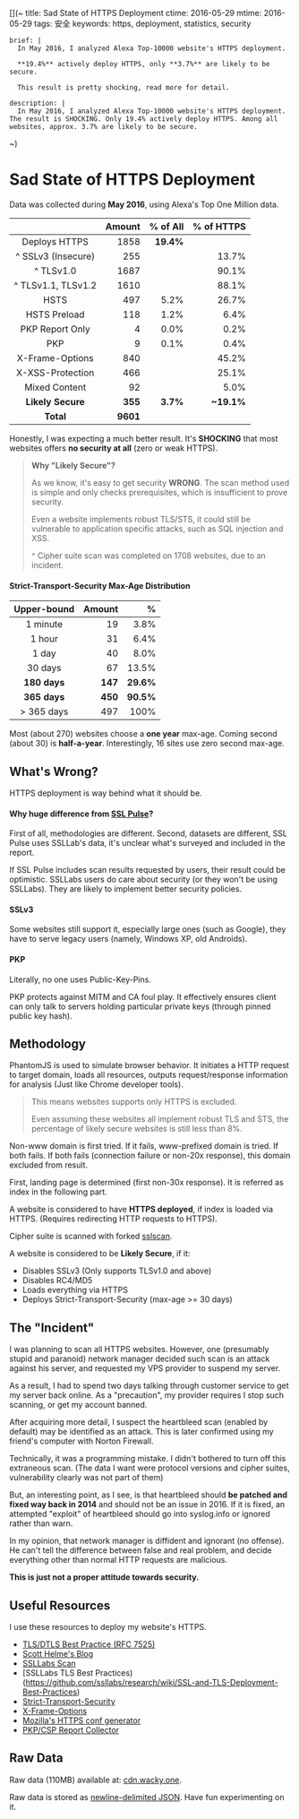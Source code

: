 [](~
    title:    Sad State of HTTPS Deployment
    ctime:    2016-05-29
    mtime:    2016-05-29
    tags:     安全
    keywords: https, deployment, statistics, security
    
    brief: |
      In May 2016, I analyzed Alexa Top-10000 website's HTTPS deployment. 
      
      **19.4%** actively deploy HTTPS, only **3.7%** are likely to be secure.
      
      This result is pretty shocking, read more for detail.
    
    description: |
      In May 2016, I analyzed Alexa Top-10000 website's HTTPS deployment. The result is SHOCKING. Only 19.4% actively deploy HTTPS. Among all websites, approx. 3.7% are likely to be secure.
    
~)

<style>
table tbody tr td, table thead tr th {
  text-align: right;
}
table thead tr th:first-child {
  text-align: center;
}
table tbody tr td:first-child {
	text-align: center;
	border-width: 0 1pt 0 0;
}
article blockquote p~p {
	margin-top: 1em;
}
.resources li a {
  text-decoration: none;
}
</style>


Sad State of HTTPS Deployment
===

Data was collected during **May 2016**, using Alexa's Top One Million data.

|                    |  Amount  | % of All | % of HTTPS |
|--------------------|----------|----------|------------|  
| Deploys HTTPS      |   1858   |**19.4%** |            |
| ^ SSLv3 (Insecure) |    255   |          |   13.7%    |
| ^ TLSv1.0          |   1687   |          |   90.1%    |
| ^ TLSv1.1, TLSv1.2 |   1610   |          |   88.1%    |
| HSTS               |    497   |   5.2%   |   26.7%    |
| HSTS Preload       |    118   |   1.2%   |    6.4%    |
| PKP Report Only    |      4   |   0.0%   |    0.2%    |
| PKP                |      9   |   0.1%   |    0.4%    |
| X-Frame-Options    |    840   |          |   45.2%    |
| X-XSS-Protection   |    466   |          |   25.1%    |
| Mixed Content      |     92   |          |    5.0%    |
| **Likely Secure**  |  **355** | **3.7%** |**~19.1%**  |
| **Total**          | **9601** |          |  &nbsp;    |

Honestly, I was expecting a much better result. It's **SHOCKING** that most websites offers **no security at all** (zero or weak HTTPS).

> **Why "Likely Secure"?**
> 
> As we know, it's easy to get security **WRONG**. The scan method used is simple and only checks prerequisites, which is insufficient to prove security.
> 
> Even a website implements robust TLS/STS, it could still be vulnerable to application specific attacks, such as SQL injection and XSS.
> 
> ^ Cipher suite scan was completed on 1708 websites, due to an incident.

#### Strict-Transport-Security Max-Age Distribution

| Upper-bound   |  Amount |     %     |
|--------------|---------|-----------|
|   1 minute   |    19   |    3.8%   |
|   1 hour     |    31   |    6.4%   |
|   1 day      |    40   |    8.0%   |
|  30 days     |    67   |   13.5%   | 
| **180 days** | **147** | **29.6%** |
| **365 days** | **450** | **90.5%** |
| > 365 days   |   497   |    100%   |

Most (about 270) websites choose a **one year** max-age. Coming second (about 30) is **half-a-year**. Interestingly, 16 sites use zero second max-age.



## What's Wrong?
HTTPS deployment is way behind what it should be.

#### Why huge difference from [SSL Pulse](https://www.trustworthyinternet.org/ssl-pulse/)?

First of all, methodologies are different. Second, datasets are different, SSL Pulse uses SSLLab's data, it's unclear what's surveyed and included in the report.

If SSL Pulse includes scan results requested by users, their result could be optimistic. SSLLabs users do care about security (or they won't be using SSLLabs). They are likely to implement better security policies.

#### SSLv3
Some websites still support it, especially large ones (such as Google), they have to serve legacy users (namely, Windows XP, old Androids).

#### PKP
Literally, no one uses Public-Key-Pins. 

PKP protects against MITM and CA foul play. It effectively ensures client can only talk to servers holding particular private keys (through pinned public key hash).



## Methodology
PhantomJS is used to simulate browser behavior. It initiates a HTTP request to target domain, loads all resources, outputs request/response information for analysis (Just like Chrome developer tools).

> This means websites supports only HTTPS is excluded.
> 
> Even assuming these websites all implement robust TLS and STS, the percentage of likely secure websites is still less than 8%.

Non-www domain is first tried. If it fails, www-prefixed domain is tried. If both fails. If both fails (connection failure or non-20x response), this domain excluded from result.

First, landing page is determined (first non-30x response). It is referred as index in the following part.

A website is considered to have **HTTPS deployed**, if index is loaded via HTTPS. (Requires redirecting HTTP requests to HTTPS).

Cipher suite is scanned with forked [sslscan](https://github.com/wacky6/sslscan). 

A website is considered to be **Likely Secure**, if it:

* Disables SSLv3 (Only supports TLSv1.0 and above)
* Disables RC4/MD5
* Loads everything via HTTPS
* Deploys Strict-Transport-Security (max-age >= 30 days)



## The "Incident"
I was planning to scan all HTTPS websites. However, one (presumably stupid and paranoid) network manager decided such scan is an attack against his server, and requested my VPS provider to suspend my server.

As a result, I had to spend two days talking through customer service to get my server back online. As a "precaution", my provider requires I stop such scanning, or get my account banned.

After acquiring more detail, I suspect the heartbleed scan (enabled by default) may be identified as an attack. This is later confirmed using my friend's computer with Norton Firewall. 

Technically, it was a programming mistake. I didn't bothered to turn off this extraneous scan. (The data I want were protocol versions and cipher suites, vulnerability clearly was not part of them)

But, an interesting point, as I see, is that heartbleed should **be patched and fixed way back in 2014** and should not be an issue in 2016. If it is fixed, an attempted "exploit" of heartbleed should go into syslog.info or ignored rather than warn.

In my opinion, that network manager is diffident and ignorant (no offense). He can't tell the difference between false and real problem, and decide everything other than normal HTTP requests are malicious.

**This is just not a proper attitude towards security.**



## Useful Resources
I use these resources to deploy my website's HTTPS.

[](< .resources >)

* [TLS/DTLS Best Practice (RFC 7525)](https://www.rfc-editor.org/rfc/rfc7525.txt)
* [Scott Helme's Blog](https://scotthelme.co.uk/)
* [SSLLabs Scan](http://ssllabs.com/)
* [SSLLabs TLS Best Practices)(https://github.com/ssllabs/research/wiki/SSL-and-TLS-Deployment-Best-Practices)
* [Strict-Transport-Security](https://developer.mozilla.org/en-US/docs/Web/Security/HTTP_strict_transport_security)
* [X-Frame-Options](https://developer.mozilla.org/en-US/docs/Web/HTTP/X-Frame-Options)
* [Mozilla's HTTPS conf generator](https://mozilla.github.io/server-side-tls/ssl-config-generator/)
* [PKP/CSP Report Collector](https://report-uri.io/)


## Raw Data
Raw data (110MB) available at: [cdn.wacky.one](https://cdn.wacky.one/sites_survey.crawl.ndjson.gz).

Raw data is stored as [newline-delimited JSON](http://ndjson.org/). Have fun experimenting on it.

